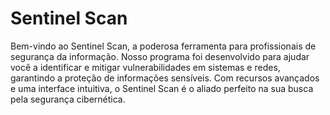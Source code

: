 # Sentinel Scan
Bem-vindo ao Sentinel Scan, a poderosa ferramenta para profissionais de segurança da informação. Nosso programa foi desenvolvido para ajudar você a         identificar e mitigar vulnerabilidades em sistemas e redes, garantindo a proteção de informações sensíveis. Com recursos avançados e uma interface intuitiva, o Sentinel Scan é o aliado perfeito na sua busca pela segurança cibernética.

